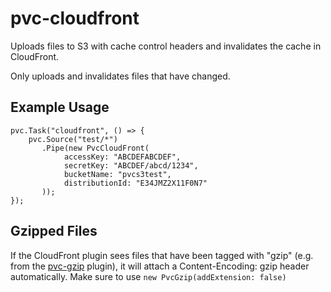 pvc-cloudfront
========

Uploads files to S3 with cache control headers and invalidates the cache in CloudFront.

Only uploads and invalidates files that have changed.

Example Usage
-------------

```
pvc.Task("cloudfront", () => {
    pvc.Source("test/*")
       .Pipe(new PvcCloudFront(
            accessKey: "ABCDEFABCDEF",
            secretKey: "ABCDEF/abcd/1234",
            bucketName: "pvcs3test",
            distributionId: "E34JMZ2X11F0N7"
       ));
});
```

Gzipped Files
-------------

If the CloudFront plugin sees files that have been tagged with "gzip" (e.g. from the [pvc-gzip](https://github.com/pauljz/pvc-gzip) plugin), it will attach a Content-Encoding: gzip header automatically. Make sure to use `new PvcGzip(addExtension: false)`
